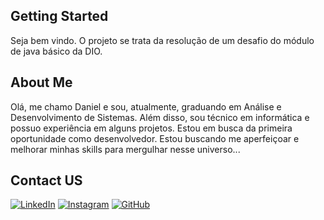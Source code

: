 ## Getting Started

Seja bem vindo. O projeto se trata da resolução de um desafio do módulo de java básico da DIO. 

## About Me

Olá, me chamo Daniel e sou, atualmente, graduando em Análise e Desenvolvimento de Sistemas. Além disso, sou técnico em informática e possuo experiência em alguns projetos. Estou em busca da primeira oportunidade como desenvolvedor. Estou buscando me aperfeiçoar e melhorar minhas skills para mergulhar nesse universo...

## Contact US

[![LinkedIn](https://img.shields.io/badge/LinkedIn-000?style=for-the-badge&logo=linkedin&logoColor=0E76A8)](https://www.linkedin.com/in/daniel-ribeiro-gomes-168283279/)
[![Instagram](https://img.shields.io/badge/Instagram-000?style=for-the-badge&logo=instagram)](https://www.instagram.com/daniel_gomes_987/)
[![GitHub](https://img.shields.io/badge/GitHub-000?style=for-the-badge&logo=github)](https://github.com/DanielStudent987)
